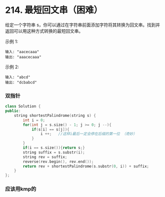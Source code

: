 # 214. 最短回文串（困难）

给定一个字符串 s，你可以通过在字符串前面添加字符将其转换为回文串。找到并返回可以用这种方式转换的最短回文串。

示例 1:

    输入: "aacecaaa"
    输出: "aaacecaaa"

示例 2:

    输入: "abcd"
    输出: "dcbabcd"

### 双指针
```c++
class Solution {
public:
    string shortestPalindrome(string s) {
        int i = 0;
        for(int j = s.size() - 1; j >= 0; j --){
            if(s[i] == s[j]){
                i ++;   //这样i最后一定会停在后缀的第一位 （奇妙）
            }
        }
        if(i == s.size()){return s;}
        string suffix = s.substr(i);
        string rev = suffix;
        reverse(rev.begin(), rev.end());
        return rev + shortestPalindrome(s.substr(0, i)) + suffix;
    }
};
```

### 应该用kmp的